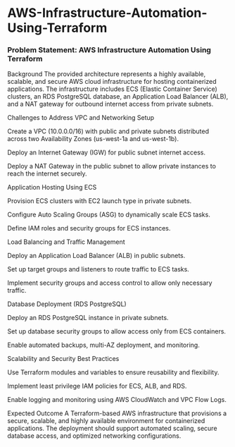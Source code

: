 # AWS-Infrastructure-Automation-Using-Terraform

### Problem Statement: AWS Infrastructure Automation Using Terraform
Background
The provided architecture represents a highly available, scalable, and secure AWS cloud infrastructure for hosting containerized applications. The infrastructure includes ECS (Elastic Container Service) clusters, an RDS PostgreSQL database, an Application Load Balancer (ALB), and a NAT gateway for outbound internet access from private subnets.

Challenges to Address
VPC and Networking Setup

Create a VPC (10.0.0.0/16) with public and private subnets distributed across two Availability Zones (us-west-1a and us-west-1b).

Deploy an Internet Gateway (IGW) for public subnet internet access.

Deploy a NAT Gateway in the public subnet to allow private instances to reach the internet securely.

Application Hosting Using ECS

Provision ECS clusters with EC2 launch type in private subnets.

Configure Auto Scaling Groups (ASG) to dynamically scale ECS tasks.

Define IAM roles and security groups for ECS instances.

Load Balancing and Traffic Management

Deploy an Application Load Balancer (ALB) in public subnets.

Set up target groups and listeners to route traffic to ECS tasks.

Implement security groups and access control to allow only necessary traffic.

Database Deployment (RDS PostgreSQL)

Deploy an RDS PostgreSQL instance in private subnets.

Set up database security groups to allow access only from ECS containers.

Enable automated backups, multi-AZ deployment, and monitoring.

Scalability and Security Best Practices

Use Terraform modules and variables to ensure reusability and flexibility.

Implement least privilege IAM policies for ECS, ALB, and RDS.

Enable logging and monitoring using AWS CloudWatch and VPC Flow Logs.

Expected Outcome
A Terraform-based AWS infrastructure that provisions a secure, scalable, and highly available environment for containerized applications. The deployment should support automated scaling, secure database access, and optimized networking configurations.
